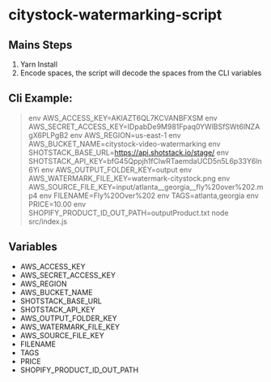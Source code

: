 # citystock-watermarking-script

## Mains Steps
1. Yarn Install
2. Encode spaces, the script will decode the spaces from the CLI variables

## Cli Example:
> env AWS_ACCESS_KEY=AKIAZT6QL7KCVANBFXSM env AWS_SECRET_ACCESS_KEY=IDpabDe9M981Fpaq0YWlBSfSWt6lNZAgX6PLPgB2 env AWS_REGION=us-east-1 env AWS_BUCKET_NAME=citystock-video-watermarking env SHOTSTACK_BASE_URL=https://api.shotstack.io/stage/ env SHOTSTACK_API_KEY=bfG45Qppjh1fClwRTaemdaUCD5n5L6p33Y6ln6Yi env AWS_OUTPUT_FOLDER_KEY=output env AWS_WATERMARK_FILE_KEY=watermark-citystock.png env AWS_SOURCE_FILE_KEY=input/atlanta__georgia__fly%20over%202.mp4 env FILENAME=Fly%20Over%202 env TAGS=atlanta,georgia env PRICE=10.00 env SHOPIFY_PRODUCT_ID_OUT_PATH=outputProduct.txt node src/index.js
## Variables
- AWS_ACCESS_KEY
- AWS_SECRET_ACCESS_KEY
- AWS_REGION
- AWS_BUCKET_NAME
- SHOTSTACK_BASE_URL
- SHOTSTACK_API_KEY
- AWS_OUTPUT_FOLDER_KEY
- AWS_WATERMARK_FILE_KEY
- AWS_SOURCE_FILE_KEY
- FILENAME
- TAGS
- PRICE
- SHOPIFY_PRODUCT_ID_OUT_PATH
